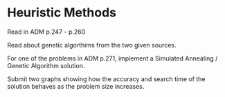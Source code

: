 # Heuristic Methods

Read in ADM p.247 - p.260

Read about genetic algorthims from the two given sources.

For one of the problems in ADM p.271, implement a Simulated Annealing / Genetic Algorithm solution.

Submit two graphs showing how the accuracy and search time of the solution behaves as the problem size increases.
